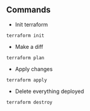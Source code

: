 
## Commands

- Init terraform
```shell
terraform init
```

- Make a diff

```shell
terraform plan
```

- Apply changes
```shell
terraform apply
```

- Delete everything deployed
```shell
terraform destroy
```
